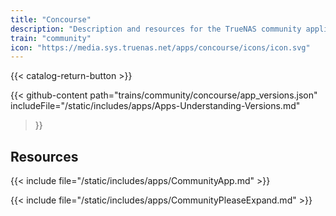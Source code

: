 ```yaml
---
title: "Concourse"
description: "Description and resources for the TrueNAS community application called Concourse."
train: "community"
icon: "https://media.sys.truenas.net/apps/concourse/icons/icon.svg"
---
```


{{< catalog-return-button >}}

{{< github-content 
    path="trains/community/concourse/app_versions.json"
	includeFile="/static/includes/apps/Apps-Understanding-Versions.md"
>}}

## Resources

{{< include file="/static/includes/apps/CommunityApp.md" >}}

{{< include file="/static/includes/apps/CommunityPleaseExpand.md" >}}
